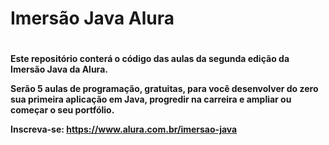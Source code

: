 <h1>Imersão Java Alura<h1>

<h4>Este repositório conterá o código das aulas da segunda edição da Imersão Java da Alura.

Serão 5 aulas de programação, gratuitas, para você desenvolver do zero sua primeira aplicação em Java, progredir na carreira e ampliar ou começar o seu portfólio.

Inscreva-se: https://www.alura.com.br/imersao-java<h4>
